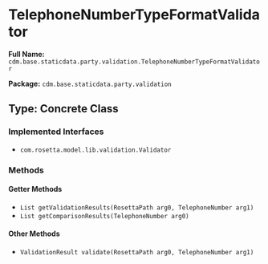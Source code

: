 # TelephoneNumberTypeFormatValidator

**Full Name:** `cdm.base.staticdata.party.validation.TelephoneNumberTypeFormatValidator`

**Package:** `cdm.base.staticdata.party.validation`

## Type: Concrete Class

### Implemented Interfaces

- `com.rosetta.model.lib.validation.Validator`

### Methods

#### Getter Methods

- `List getValidationResults(RosettaPath arg0, TelephoneNumber arg1)`
- `List getComparisonResults(TelephoneNumber arg0)`

#### Other Methods

- `ValidationResult validate(RosettaPath arg0, TelephoneNumber arg1)`

